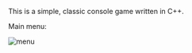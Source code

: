 This is a simple, classic console game written in C++.

Main menu:



![menu](https://user-images.githubusercontent.com/36672426/47261458-052e3300-d4d0-11e8-8099-5c84b228f374.jpg)
